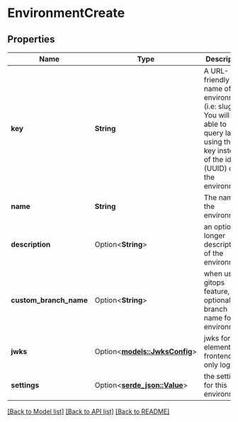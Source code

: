 # EnvironmentCreate

## Properties

Name | Type | Description | Notes
------------ | ------------- | ------------- | -------------
**key** | **String** | A URL-friendly name of the environment (i.e: slug). You will be able to query later using this key instead of the id (UUID) of the environment. | 
**name** | **String** | The name of the environment | 
**description** | Option<**String**> | an optional longer description of the environment | [optional]
**custom_branch_name** | Option<**String**> | when using gitops feature, an optional branch name for the environment | [optional]
**jwks** | Option<[**models::JwksConfig**](JwksConfig.md)> | jwks for element frontend only login | [optional]
**settings** | Option<[**serde_json::Value**](.md)> | the settings for this environment | [optional]

[[Back to Model list]](../README.md#documentation-for-models) [[Back to API list]](../README.md#documentation-for-api-endpoints) [[Back to README]](../README.md)


